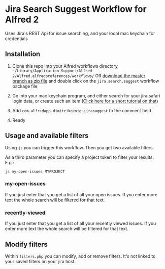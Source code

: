 # Jira Search Suggest Workflow for Alfred 2

Uses Jira's REST Api for issue searching, and your local mac keychain for credentials

## Installation

1. Clone this repo into your Alfred workflows directory `~/Library/Application Support/Alfred 2/Alfred.alfredpreferences/workflows/` OR [download the master branch as zip file](https://github.com/dimitri-koenig/alfred-jira-workflow/archive/master.zip) and double click on the `jira.search.suggest` workflow package file

2. Go into your mac keychain program, and either search for your jira safari login data, or create such an item ([Click here for a short tutorial on that](https://www.dimitrikoenig.net/better-usage-of-sensible-user-data-for-alfred-workflows.html))

3. Add `com.alfredapp.dimitrikoenig.jirasuggest` to the comment field

4. Ready

## Usage and available filters

Using `js` you can trigger this workflow. Then you get two available filters.

As a third parameter you can specify a project token to filter your results. E.g.:

`js my-open-issues MYPROJECT`

### my-open-issues

If you just enter that you get a list of all your open issues. If you enter more text the whole search will be filtered for that text.

### recently-viewed

If you just enter that you get a list of all your recently viewed issues. If you enter more text the whole search will be filtered for that text.

## Modify filters

Within `filters.php` you can modify, add or remove filters. It's not linked to your saved filters on your jira host.